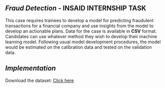 ## _Fraud Detection_ - INSAID INTERNSHIP TASK

This case requires trainees to develop a model for predicting fraudulent transactions for a financial company and use insights from the model 
to develop an actionable plans. Data for the case is available in **CSV** format. Candidates can use whatever method they wish to develop their 
machine learning model. Following usual model development procedures, the model would be estimated on the calibration data and tested on the validation data.

## _Implementation_

Download the dataset:  [Click here](https://www.kaggle.com/datasets/chitwanmanchanda/fraudulent-transactions-data)
